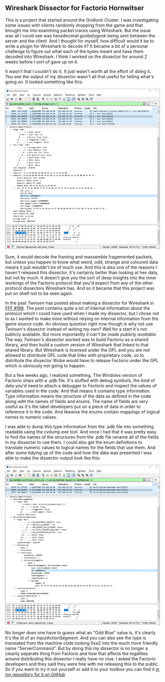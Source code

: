 ## Wireshark Dissector for Factorio <author>Hornwitser</author>

This is a project that started around the Gridlock Cluster.
I was investigating some issues with clients randomly dropping from the game and that brought me into examining packet traces using Wireshark.
But the issue was all I could see was hexadecimal goobelygook being sent between the server and the client.
And I thought for myself, how difficult would it be to write a plugin for Wireshark to decode it?
It became a bit of a personal challenge to figure out what each of the bytes meant and have them decoded into Wireshark.
I think I worked on the dissector for around 2 weeks before I sort of gave up on it.

It wasn't that I couldn't do it.
It just wasn't worth all the effort of doing it.
You see the output of my dissector wasn't all that useful for telling what's going on.
It looked something like this:

![](media/old-dissector.png)

Sure, it would decode the framing and reassemble fragemented packets, but unless you happen to know what weird, odd, strange and coloured data means it just wouldn't be of much use.
And this is also one of the reasons I haven't released this dissector, it's certainly better than looking at hex data, but not by much.
It doesn't give you the sort of deep insights into the inner workings of the Factorio protocol that you'd expect from any of the other protocol dissectors Wireshark has.
And so it became that this project was put on shelf not to be seen again.

In the past _Twinsen_ has posted about making a dissector for Wireshark in [FFF #196](https://factorio.com/blog/post/fff-196).
The post contains quite a lot of internal information about the protocol which I could have used when I made my dissector, but I chose not to as I wanted to make mine without relying on internal information from the game source code.
An obvious question right now though is why not use _Twinsen_'s dissector instead of writing my own?
Well for a start it's not publicly available.
But more importantly _it can't be made publicly available_.
The way _Twinsen's_ dissector worked was to build Factorio as a shared library, and then build a custom version of Wireshark that linked to that shared library.
But Wireshark is licensed under the GPL and you are not allowed to distribute GPL code that links with proprietary code, so to distribute the dissector Wube would have to release Factorio under the GPL which is obviously not going to happen.

But a few weeks ago, I realized something.
The Windows version of Factorio ships with a .pdb file.
It's stuffed with debug symbols, the kind of data you'd need to attach a debugger to Factorio and inspect the values of variables used in the code.
And that means it contains type information.
Type information means the structure of the data as defined in the code along with the names of fields and enums.
The name of fields are very useful as it's the label developers put on a piece of data in order to reference it in the code.
And likewise the enums contain mappings of logical names to numeric values.

I was able to dump this type information from the .pdb file into something readable using the cvdump.exe tool.
And once I had that it was pretty easy to find the names of the structures from the .pdb file rename all of the fields in my dissector to use them.
I could also get the enum definitions to translate numeric values to logical names for the fields that use them.
And after some tidying up of the code and how the data was presented I was able to make the dissector output look like this:

![](media/new-dissector.png)

No longer does one have to guess what an "Odd Blue" value is, it's clearly it's the id of an InputActionSegment.
And you can alse see the type is translated from the machine code looking 0xa2 into the much more friendly name "ServerCommand".
But by doing this my dissector is no longer a cleanly separate thing from Factorio and how that affects the legallites around distributing this dissector I really have no clue.
I asked the Factorio developers and they said they were fine with me releasing this to the public.
So if you want to try it out yourself or add it to your toolbox you can find it [in my repository for it on GitHub](https://github.com/Hornwitser/factorio_dissector)
